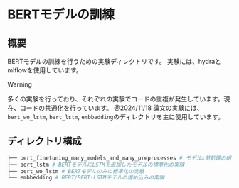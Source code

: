 # BERTモデルの訓練

## 概要
BERTモデルの訓練を行うための実験ディレクトリです。
実験には、hydraとmlflowを使用しています。

> [!WARNING]
> 多くの実験を行っており、それぞれの実験でコードの重複が発生しています。現在、コードの共通化を行っています。 @2024/11/18
> 論文の実験には、`bert_wo_lstm`, `bert_lstm`, `embbedding`のディレクトリを主に使用しています。


## ディレクトリ構成

```bash
├── bert_finetuning_many_models_and_many_preprocesses # モデルx前処理の組み合わせでの実験（未整理）
├── bert_lstm # BERTモデルにLSTMを追加したモデルの標準化の実験
├── bert_wo_lstm # BERTモデルのみの標準化の実験
└── embbedding # BERT/BERT-LSTMモデルの埋め込みの実験
```